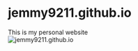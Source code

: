 # jemmy9211.github.io   
This is my personal website  
![jemmy9211.github.io](https://jemmy9211.github.io)  
